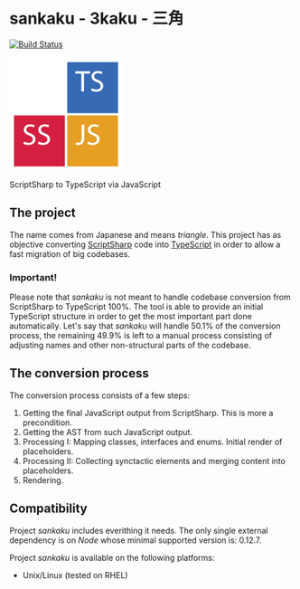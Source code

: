# sankaku - 3kaku - 三角

[![Build Status](https://travis-ci.org/andry-tino/sankaku.svg?branch=master)](https://travis-ci.org/andry-tino/sankaku)

![sankaku](./sankaku.png "sankaku") 

ScriptSharp to TypeScript via JavaScript

## The project
The name comes from Japanese and means _triangle_. This project has as objective converting [ScriptSharp](https://github.com/nikhilk/scriptsharp) code into [TypeScript](http://www.typescriptlang.org/) in order to allow a fast migration of big codebases.

### Important!
Please note that _sankaku_ is not meant to handle codebase conversion from ScriptSharp to TypeScript 100%. The tool is able to provide an initial TypeScript structure in order to get the most important part done automatically. Let's say that _sankaku_ will handle 50.1% of the conversion process, the remaining 49.9% is left to a manual process consisting of adjusting names and other non-structural parts of the codebase.

## The conversion process
The conversion process consists of a few steps:

1. Getting the final JavaScript output from ScriptSharp. This is more a precondition.
2. Getting the AST from such JavaScript output.
3. Processing I: Mapping classes, interfaces and enums. Initial render of placeholders.
4. Processing II: Collecting synctactic elements and merging content into placeholders.
5. Rendering.

## Compatibility
Project _sankaku_ includes everithing it needs. The only single external dependency is on _Node_ whose minimal supported version is: 0.12.7.

Project _sankaku_ is available on the following platforms:

- Unix/Linux (tested on RHEL)

